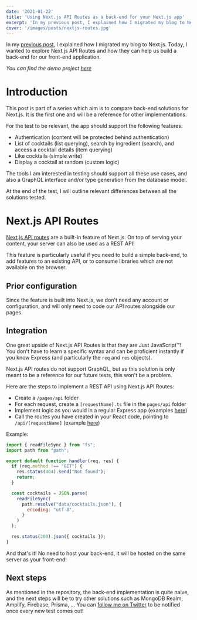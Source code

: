 ```yaml
---
date: '2021-01-22'
title: 'Using Next.js API Routes as a back-end for your Next.js app'
excerpt: 'In my previous post, I explained how I migrated my blog to Next.js. Today, I wanted to explore Next.js API Routes and how they can help us build a back-end for our front-end application.'
cover: '/images/posts/nextjs-routes.jpg'
---
```


In my [previous post](/2020-11-02-migrating-your-website-from-gatsby-to-next-js), I explained how I migrated my blog to Next.js. Today, I wanted to explore Next.js API Routes and how they can help us build a back-end for our front-end application.

_You can find the demo project [here](https://github.com/adrienharnay/cocktails-app-nextjs-api-routes)_

# Introduction

This post is part of a series which aim is to compare back-end solutions for Next.js. It is the first one and will be a reference for other implementations.

For the test to be relevant, the app should support the following features:

- Authentication (content will be protected behind authentication)
- List of cocktails (list querying), search by ingredient (search), and access a cocktail details (item querying)
- Like cocktails (simple write)
- Display a cocktail at random (custom logic)

The tools I am interested in testing should support all these use cases, and also a GraphQL interface and/or type generation from the database model.

At the end of the test, I will outline relevant differences between all the solutions tested.

# Next.js API Routes

[Next.js API routes](https://nextjs.org/docs/api-routes/introduction) are a built-in feature of Next.js. On top of serving your content, your server can also be used as a REST API!

This feature is particularly useful if you need to build a simple back-end, to add features to an existing API, or to consume libraries which are not available on the browser.

## Prior configuration

Since the feature is built into Next.js, we don't need any account or configuration, and will only need to code our API routes alongside our pages.

## Integration

One great upside of Next.js API Routes is that they are Just JavaScript™️! You don't have to learn a specific syntax and can be proficient instantly if you know Express (and particularly the `req` and `res` objects).

Next.js API routes do not support GraphQL, but as this solution is only meant to be a reference for our future tests, this won't be a problem.

Here are the steps to implement a REST API using Next.js API Routes:

- Create a `/pages/api` folder
- For each request, create a `[requestName].ts` file in the `pages/api` folder
- Implement logic as you would in a regular Express app (examples [here](https://github.com/adrienharnay/cocktails-app-nextjs-api-routes/blob/master/src/pages/api/cocktails/index.api.ts))
- Call the routes you have created in your React code, pointing to `/api/[requestName]` (example [here](https://github.com/adrienharnay/cocktails-app-nextjs-api-routes/blob/master/src/pages/index/js/CocktailsPage.tsx#L27-L41))

Example:
```js
import { readFileSync } from "fs";
import path from "path";

export default function handler(req, res) {
  if (req.method !== "GET") {
    res.status(404).send("Not found");
    return;
  }

  const cocktails = JSON.parse(
    readFileSync(
      path.resolve("data/cocktails.json"), {
        encoding: "utf-8",
      }
    )
  );

  res.status(200).json({ cocktails });
}
```

And that's it! No need to host your back-end, it will be hosted on the same server as your front-end!

## Next steps

As mentioned in the repository, the back-end implementation is quite naive, and the next steps will be to try other solutions such as MongoDB Realm, Amplify, Firebase, Prisma, ... You can [follow me on Twitter](https://twitter.com/AdrienHarnay) to be notified once every new test comes out!
